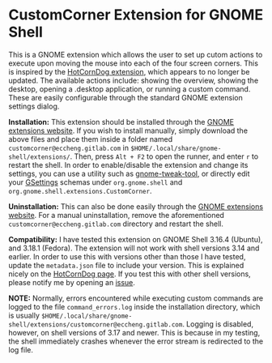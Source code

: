 CustomCorner Extension for GNOME Shell
======================================

This is a GNOME extension which allows the user to set up cutom actions to execute upon moving the mouse into each of the four screen corners. This is inspired by the [HotCornDog extension](https://github.com/euhiemf/Hot-Corn-Dog "euhiemf's HotCornDog Extension"), which appears to no longer be updated. The available actions include: showing the overview, showing the desktop, opening a .desktop application, or running a custom command. These are easily configurable through the standard GNOME extension settings dialog.

__Installation:__ This extension should be installed through the [GNOME extensions website](https://extensions.gnome.org). If you wish to install manually, simply download the above files and place them inside a folder named `customcorner@eccheng.gitlab.com` in `$HOME/.local/share/gnome-shell/extensions/`. Then, press `Alt + F2` to open the runner, and enter `r` to restart the shell. In order to enable/disable the extension and change its settings, you can use a utility such as [gnome-tweak-tool](https://wiki.gnome.org/action/show/Apps/GnomeTweakTool "GNOME Tweak Tool"), or directly edit your [GSettings](https://developer.gnome.org/gio/stable/GSettings.html "GSettings") schemas under `org.gnome.shell` and `org.gnome.shell.extensions.CustomCorner`.

__Uninstallation:__ This can also be done easily through the [GNOME extensions website](https://extensions.gnome.org). For a manual uninstallation, remove the aforementioned `customcorner@eccheng.gitlab.com` directory and restart the shell.

__Compatibility:__ I have tested this extension on GNOME Shell 3.16.4 (Ubuntu), and 3.18.1 (Fedora). The extension will not work with shell versions 3.14 and earlier. In order to use this with versions other than those I have tested, update the `metadata.json` file to include your version. This is explained nicely on the [HotCornDog page](https://github.com/euhiemf/Hot-Corn-Dog "euhiemf's HotCornDog Extension"). If you test this with other shell versions, please notify me by opening an [issue](https://gitlab.com/eccheng/customcorner/issues "Issues Page").

__NOTE:__ Normally, errors encountered while executing custom commands are logged to the file `command_errors.log` inside the installation directory, which is usually `$HOME/.local/share/gnome-shell/extensions/customcorner@eccheng.gitlab.com`. Logging is disabled, however, on shell versions of 3.17 and newer. This is because in my testing, the shell immediately crashes whenever the error stream is redirected to the log file.

